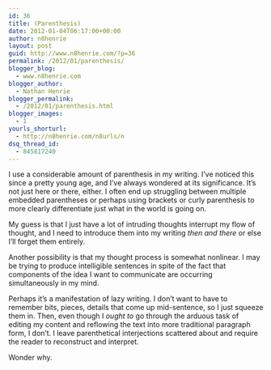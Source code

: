 ```yaml
---
id: 36
title: (Parenthesis)
date: 2012-01-04T06:17:00+00:00
author: n8henrie
layout: post
guid: http://www.n8henrie.com/?p=36
permalink: /2012/01/parenthesis/
blogger_blog:
  - www.n8henrie.com
blogger_author:
  - Nathan Henrie
blogger_permalink:
  - /2012/01/parenthesis.html
blogger_images:
  - 1
yourls_shorturl:
  - http://n8henrie.com/n8urls/n
dsq_thread_id:
  - 845817240
---
```

I use a considerable amount of parenthesis in my writing. I’ve noticed this since a pretty young age, and I’ve always wondered at its significance. It’s not just here or there, either. I often end up struggling between multiple embedded parentheses or perhaps using brackets or curly parenthesis to more clearly differentiate just what in the world is going on.

My guess is that I just have a lot of intruding thoughts interrupt my flow of thought, and I need to introduce them into my writing _then and there_ or else I’ll forget them entirely.

Another possibility is that my thought process is somewhat nonlinear. I may be trying to produce intelligible sentences in spite of the fact that components of the idea I want to communicate are occurring simultaneously in my mind.

Perhaps it’s a manifestation of lazy writing. I don’t want to have to remember bits, pieces, details that come up mid-sentence, so I just squeeze them in. Then, even though I _ought to_ go through the arduous task of editing my content and reflowing the text into more traditional paragraph form, I don’t. I leave parenthetical interjections scattered about and require the reader to reconstruct and interpret.

Wonder why.

<div>
</div>